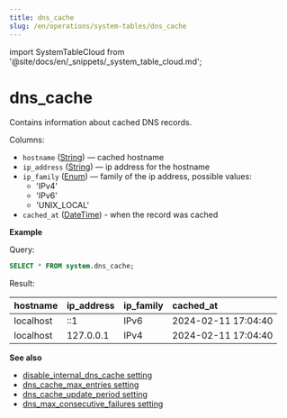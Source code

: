 ```yaml
---
title: dns_cache
slug: /en/operations/system-tables/dns_cache
---
```

import SystemTableCloud from '@site/docs/en/_snippets/_system_table_cloud.md';

# dns_cache

<SystemTableCloud/>

Contains information about cached DNS records.

Columns:

- `hostname` ([String](../../sql-reference/data-types/string.md)) — cached hostname
- `ip_address` ([String](../../sql-reference/data-types/string.md)) — ip address for the hostname
- `ip_family` ([Enum](../../sql-reference/data-types/enum.md)) — family of the ip address, possible values: 
   - 'IPv4' 
   - 'IPv6'
   - 'UNIX_LOCAL'
- `cached_at` ([DateTime](../../sql-reference/data-types/datetime.md)) - when the record was cached

**Example**

Query:

```sql
SELECT * FROM system.dns_cache;
```

Result:

| hostname | ip\_address | ip\_family | cached\_at |
| :--- | :--- | :--- | :--- |
| localhost | ::1 | IPv6 | 2024-02-11 17:04:40 |
| localhost | 127.0.0.1 | IPv4 | 2024-02-11 17:04:40 |

**See also**

- [disable_internal_dns_cache setting](../../operations/server-configuration-parameters/settings.md#disable_internal_dns_cache)
- [dns_cache_max_entries setting](../../operations/server-configuration-parameters/settings.md#dns_cache_max_entries)
- [dns_cache_update_period setting](../../operations/server-configuration-parameters/settings.md#dns_cache_update_period)
- [dns_max_consecutive_failures setting](../../operations/server-configuration-parameters/settings.md#dns_max_consecutive_failures)
